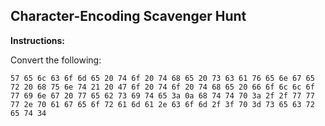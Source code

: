 ## Character-Encoding Scavenger Hunt

**Instructions:**

Convert the following:
 
  ```
  57 65 6c 63 6f 6d 65 20 74 6f 20 74 68 65 20 73 63 61 76 65 6e 67 65 72 20 68 75 6e 74 21 20 47 6f 20 74 6f 20 74 68 65 20 66 6f 6c 6c 6f 77 69 6e 67 20 77 65 62 73 69 74 65 3a 0a 68 74 74 70 3a 2f 2f 77 77 77 2e 70 61 67 65 6f 72 61 6d 61 2e 63 6f 6d 2f 3f 70 3d 73 65 63 72 65 74 34
  ```

